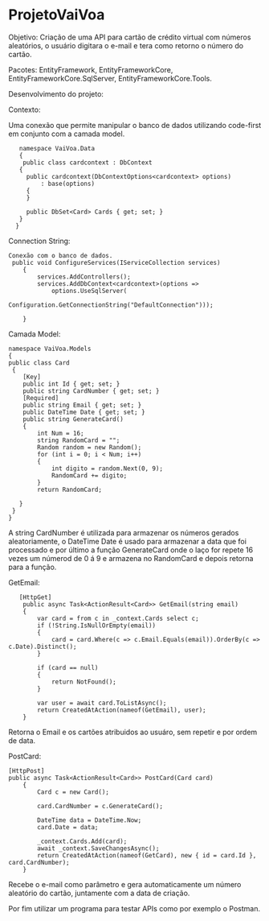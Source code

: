 # ProjetoVaiVoa

Objetivo:
 Criação de uma API para cartão de crédito virtual com números aleatórios, o usuário digitara o e-mail e tera como retorno o número do cartão.

Pacotes:
EntityFramework, 
EntityFrameworkCore, 
EntityFrameworkCore.SqlServer, 
EntityFrameworkCore.Tools.

Desenvolvimento do projeto:

Contexto:

Uma conexão que permite manipular o banco de dados utilizando code-first em conjunto com a camada model.

       namespace VaiVoa.Data
       {
        public class cardcontext : DbContext
       {
         public cardcontext(DbContextOptions<cardcontext> options)
             : base(options)
         {
         }

         public DbSet<Card> Cards { get; set; }
       }
      }
    
 Connection String:
    
    Conexão com o banco de dados.
     public void ConfigureServices(IServiceCollection services)
        {
            services.AddControllers();
            services.AddDbContext<cardcontext>(options =>
                options.UseSqlServer(
                    Configuration.GetConnectionString("DefaultConnection")));

        }

 Camada Model:

    namespace VaiVoa.Models
    {
    public class Card
     {
        [Key]
        public int Id { get; set; }
        public string CardNumber { get; set; }
        [Required]
        public string Email { get; set; }
        public DateTime Date { get; set; }
        public string GenerateCard()
        {
            int Num = 16;
            string RandomCard = "";
            Random random = new Random();
            for (int i = 0; i < Num; i++)
            {
                int digito = random.Next(0, 9);
                RandomCard += digito;
            }
            return RandomCard;

       }
     }
    }

 A string CardNumber é utilizada para armazenar os números gerados aleatoriamente, o DateTime Date é usado para armazenar a data que foi processado e por último a função GenerateCard onde o laço for repete 16 vezes um númerod de 0 á 9 e armazena no RandomCard e depois retorna para a função.

  GetEmail:
                                    
       [HttpGet]
        public async Task<ActionResult<Card>> GetEmail(string email)
        {
            var card = from c in _context.Cards select c;
            if (!String.IsNullOrEmpty(email))
            {
                card = card.Where(c => c.Email.Equals(email)).OrderBy(c => c.Date).Distinct();
            }

            if (card == null)
            {
                return NotFound();
            }

            var user = await card.ToListAsync();
            return CreatedAtAction(nameof(GetEmail), user);
        }
    
   Retorna o Email e os cartões atribuidos ao usuáro, sem repetir e por ordem de data.
    
   PostCard:
    
    [HttpPost]
    public async Task<ActionResult<Card>> PostCard(Card card)
        {
            Card c = new Card();

            card.CardNumber = c.GenerateCard();

            DateTime data = DateTime.Now;
            card.Date = data;

            _context.Cards.Add(card);
            await _context.SaveChangesAsync();
            return CreatedAtAction(nameof(GetCard), new { id = card.Id }, card.CardNumber);
        }
    
   Recebe o e-mail como parâmetro e gera automaticamente um número aleatório do cartão, juntamente com a data de criação.
    
   Por fim utilizar um programa para testar APIs como por exemplo o Postman. 



